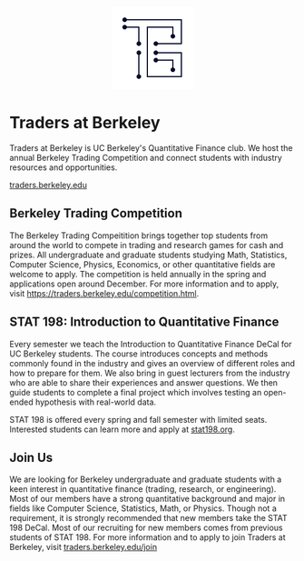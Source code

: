 <p align="center"><a target="_blank" href="https://traders.berkeley.edu/"><img src="logo_with_background.png" alt="Traders at Berkeley Logo"></a></p>

# Traders at Berkeley
Traders at Berkeley is UC Berkeley's Quantitative Finance club. We host the annual Berkeley Trading Competition and connect students with industry resources and opportunities.

[traders.berkeley.edu](https://traders.berkeley.edu/)

## Berkeley Trading Competition
The Berkeley Trading Compeitition brings together top students from around the world to compete in trading and research games for cash and prizes. All undergraduate and graduate students studying Math, Statistics, Computer Science, Physics, Economics, or other quantitative fields are welcome to apply. The competition is held annually in the spring and applications open around December. For more information and to apply, visit https://traders.berkeley.edu/competition.html.

## STAT 198: Introduction to Quantitative Finance
Every semester we teach the Introduction to Quantitative Finance DeCal for UC Berkeley students. The course introduces concepts and methods commonly found in the industry and gives an overview of different roles and how to prepare for them. We also bring in guest lecturers from the industry who are able to share their experiences and answer questions. We then guide students to complete a final project which involves testing an open-ended hypothesis with real-world data.

STAT 198 is offered every spring and fall semester with limited seats. Interested students can learn more and apply at [stat198.org](https://stat198.org/). 

## Join Us
We are looking for Berkeley undergraduate and graduate students with a keen interest in quantitative finance (trading, research, or engineering). Most of our members have a strong quantitative background and major in fields like Computer Science, Statistics, Math, or Physics. Though not a requirement, it is strongly recommended that new members take the STAT 198 DeCal. Most of our recruiting for new members comes from previous students of STAT 198. For more information and to apply to join Traders at Berkeley, visit [traders.berkeley.edu/join](https://traders.berkeley.edu/join.html)
